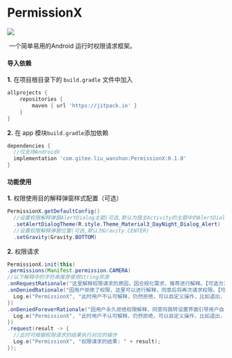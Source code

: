 # PermissionX

[![](https://jitpack.io/v/com.gitee.liu_wanshun/PermissionX.svg)](https://jitpack.io/#com.gitee.liu_wanshun/PermissionX)

​	一个简单易用的Android 运行时权限请求框架。

#### 导入依赖

**1.** 在项目根目录下的 `build.gradle` 文件中加入

```groovy
allprojects {
	repositories {
		maven { url 'https://jitpack.io' }
	}
}
```

**2.** 在 app 模块`build.gradle`添加依赖

```groovy
dependencies {
  //仅支持AndroidX
  implementation 'com.gitee.liu_wanshun:PermissionX:0.1.0'
}
```



#### 功能使用

**1.** 权限使用目的解释弹窗样式配置（可选）

```java
PermissionX.getDefaultConfig()
  //设置权限解释弹窗AlertDialog主题(可选,默认为宿主Activity的主题中的AlertDialogTheme)，可在主题中自定义布局界面，参考demo
  .setAlertDialogTheme(R.style.Theme_Material3_DayNight_Dialog_Alert)
  //设置权限解释弹窗位置(可选,默认为Gravity.CENTER)
  .setGravity(Gravity.BOTTOM)
```
**2.** 权限请求

  ```java
PermissionX.init(this)
  .permissions(Manifest.permission.CAMERA)
  //以下解释中的字符串推荐使用String资源
  .onRequestRationale("这里解释权限请求的原因，因合规化需求，推荐进行解释。【可选方法，如不需要可不写该方法】")
  .onDeniedRationale("因用户拒绝了权限，这里可以进行解释，同意后将再次请求权限。【可选方法，如不需要可不写该方法】", () -> {
    Log.e("PermissionX", "此时用户不认可解释，仍然拒绝，可以自定义操作，比如退出，或者不进行需要权限的操作");
  })
  .onDeniedForeverRationale("因用户永久拒绝权限解释，同意将跳转设置界面引导用户自己开启权限。【可选方法，如不需要可不写该方法】", () -> {
    Log.e("PermissionX", "此时用户不认可解释，仍然拒绝，可以自定义操作，比如退出，或者不进行需要权限的操作");
  })
  .request(result -> {
    //此时可根据权限请求的结果执行对应的操作
    Log.e("PermissionX", "权限请求的结果: " + result);
  });
  ```

